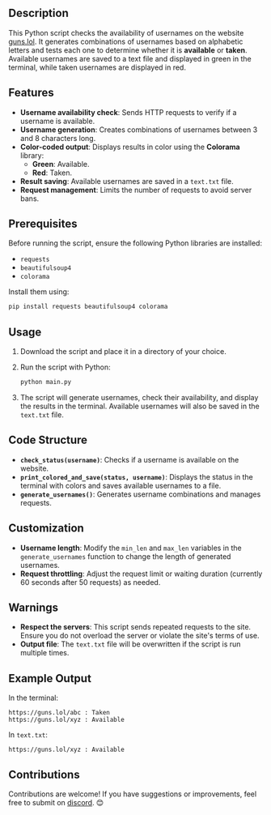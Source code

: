 ## Description

This Python script checks the availability of usernames on the website [guns.lol](https://guns.lol). It generates combinations of usernames based on alphabetic letters and tests each one to determine whether it is **available** or **taken**. Available usernames are saved to a text file and displayed in green in the terminal, while taken usernames are displayed in red.

## Features

- **Username availability check**: Sends HTTP requests to verify if a username is available.
- **Username generation**: Creates combinations of usernames between 3 and 8 characters long.
- **Color-coded output**: Displays results in color using the **Colorama** library:
  - **Green**: Available.
  - **Red**: Taken.
- **Result saving**: Available usernames are saved in a `text.txt` file.
- **Request management**: Limits the number of requests to avoid server bans.

## Prerequisites

Before running the script, ensure the following Python libraries are installed:

- `requests`
- `beautifulsoup4`
- `colorama`

Install them using:

```bash
pip install requests beautifulsoup4 colorama
```

## Usage

1. Download the script and place it in a directory of your choice.
2. Run the script with Python:

   ```bash
   python main.py
   ```

3. The script will generate usernames, check their availability, and display the results in the terminal. Available usernames will also be saved in the `text.txt` file.

## Code Structure

- **`check_status(username)`**: Checks if a username is available on the website.
- **`print_colored_and_save(status, username)`**: Displays the status in the terminal with colors and saves available usernames to a file.
- **`generate_usernames()`**: Generates username combinations and manages requests.

## Customization

- **Username length**: Modify the `min_len` and `max_len` variables in the `generate_usernames` function to change the length of generated usernames.
- **Request throttling**: Adjust the request limit or waiting duration (currently 60 seconds after 50 requests) as needed.

## Warnings

- **Respect the servers**: This script sends repeated requests to the site. Ensure you do not overload the server or violate the site's terms of use.
- **Output file**: The `text.txt` file will be overwritten if the script is run multiple times.

## Example Output

In the terminal:

```
https://guns.lol/abc : Taken
https://guns.lol/xyz : Available
```

In `text.txt`:

```
https://guns.lol/xyz : Available
```

## Contributions

Contributions are welcome! If you have suggestions or improvements, feel free to submit on [discord](https://discord.com/users/933785709762973756). 😊
